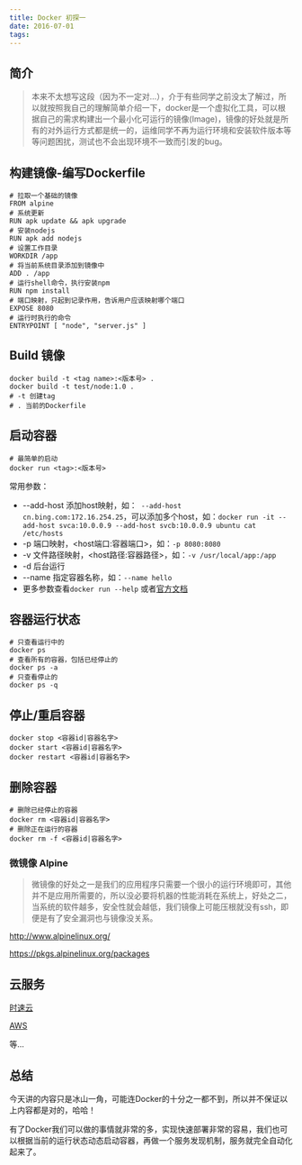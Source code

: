 ```yaml
---
title: Docker 初探一
date: 2016-07-01 
tags: 
---
```

## 简介

>​	本来不太想写这段（因为不一定对...），介于有些同学之前没太了解过，所以就按照我自己的理解简单介绍一下，docker是一个虚拟化工具，可以根据自己的需求构建出一个最小化可运行的镜像(Image)，镜像的好处就是所有的对外运行方式都是统一的，运维同学不再为运行环境和安装软件版本等等问题困扰，测试也不会出现环境不一致而引发的bug。

## 构建镜像-编写Dockerfile

```shell
# 拉取一个基础的镜像
FROM alpine
# 系统更新
RUN apk update && apk upgrade
# 安装nodejs
RUN apk add nodejs
# 设置工作目录
WORKDIR /app
# 将当前系统目录添加到镜像中
ADD . /app
# 运行shell命令，执行安装npm
RUN npm install
# 端口映射，只起到记录作用，告诉用户应该映射哪个端口
EXPOSE 8080
# 运行时执行的命令
ENTRYPOINT [ "node", "server.js" ]

```

## Build 镜像

```shell
docker build -t <tag name>:<版本号> . 
docker build -t test/node:1.0 . 
# -t 创建tag
# . 当前的Dockerfile
```

## 启动容器

```shell
# 最简单的启动
docker run <tag>:<版本号>
```

常用参数：

* --add-host 添加host映射，如：` --add-host cn.bing.com:172.16.254.25`，可以添加多个host，如：`docker run -it --add-host svca:10.0.0.9 --add-host svcb:10.0.0.9 ubuntu cat /etc/hosts`
* -p 端口映射，<host端口:容器端口>，如：`-p 8080:8080`
* -v 文件路径映射，<host路径:容器路径>，如：`-v /usr/local/app:/app`
* -d 后台运行
* --name 指定容器名称，如：`--name hello`
* 更多参数查看`docker run --help` 或者[官方文档](https://docs.docker.com/engine/reference/run/)

## 容器运行状态

```shell
# 只查看运行中的
docker ps
# 查看所有的容器，包括已经停止的
docker ps -a
# 只查看停止的
docker ps -q
```

## 停止/重启容器

```shell
docker stop <容器id|容器名字>
docker start <容器id|容器名字>
docker restart <容器id|容器名字>
```

## 删除容器

```shell
# 删除已经停止的容器
docker rm <容器id|容器名字>
# 删除正在运行的容器
docker rm -f <容器id|容器名字>
```

### 微镜像 Alpine

> ​	微镜像的好处之一是我们的应用程序只需要一个很小的运行环境即可，其他并不是应用所需要的，所以没必要将机器的性能消耗在系统上，好处之二，当系统的软件越多，安全性就会越低，我们镜像上可能压根就没有ssh，即便是有了安全漏洞也与镜像没关系。

http://www.alpinelinux.org/

https://pkgs.alpinelinux.org/packages

## 云服务

[时速云](https://www.tenxcloud.com/)

[AWS](https://aws.amazon.com/cn/)

等...

## 总结

​	今天讲的内容只是冰山一角，可能连Docker的十分之一都不到，所以并不保证以上内容都是对的，哈哈！

​	有了Docker我们可以做的事情就非常的多，实现快速部署非常的容易，我们也可以根据当前的运行状态动态启动容器，再做一个服务发现机制，服务就完全自动化起来了。